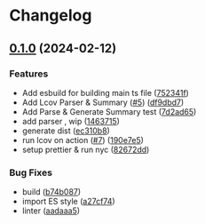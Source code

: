 # Changelog

## [0.1.0](https://github.com/pre-history/lcov-summary-action/compare/lcov-summary-action-v0.0.1...lcov-summary-action-v0.1.0) (2024-02-12)


### Features

* Add esbuild for building main ts file ([752341f](https://github.com/pre-history/lcov-summary-action/commit/752341f03dc53f42b6e80b3c8e82816af6076fdd))
* Add Lcov Parser & Summary  ([#5](https://github.com/pre-history/lcov-summary-action/issues/5)) ([df9dbd7](https://github.com/pre-history/lcov-summary-action/commit/df9dbd7c6d46e9182ffce3101c998c19f60c870a))
* Add Parse & Generate Summary test ([7d2ad65](https://github.com/pre-history/lcov-summary-action/commit/7d2ad656df345fd6179ec834ef439826b6c0afa6))
* add parser , wip ([1463715](https://github.com/pre-history/lcov-summary-action/commit/14637152db8d99a8a4e4bb6209c06d1e624d825c))
* generate dist ([ec310b8](https://github.com/pre-history/lcov-summary-action/commit/ec310b82ae1922795cbd7213786fcdfe3a18969b))
* run lcov on action ([#7](https://github.com/pre-history/lcov-summary-action/issues/7)) ([190e7e5](https://github.com/pre-history/lcov-summary-action/commit/190e7e5b55b499eedf332ee6e4a5947b0e8afcdb))
* setup prettier & run nyc ([82672dd](https://github.com/pre-history/lcov-summary-action/commit/82672dd7be2076e7524677b21c06c5bfec1d3cb8))


### Bug Fixes

* build ([b74b087](https://github.com/pre-history/lcov-summary-action/commit/b74b08772e8ad23779727bdcaae42b925c5f413d))
* import ES style ([a27cf74](https://github.com/pre-history/lcov-summary-action/commit/a27cf749836be98fe97e13c9bb401259827b955f))
* linter ([aadaaa5](https://github.com/pre-history/lcov-summary-action/commit/aadaaa5d2805da9e683f4999586e9a62bed22082))

